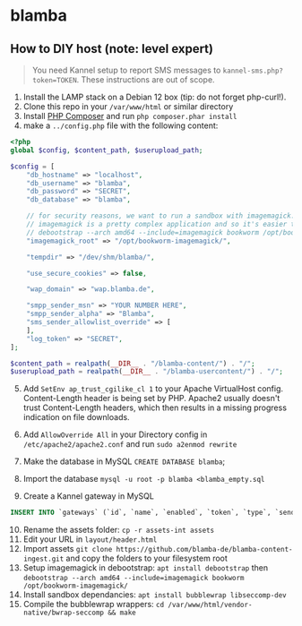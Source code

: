 # blamba


## How to DIY host (note: level expert)

> You need Kannel setup to report SMS messages to `kannel-sms.php?token=TOKEN`. These instructions are out of scope.

1) Install the LAMP stack on a Debian 12 box (tip: do not forget php-curl!).
2) Clone this repo in your `/var/www/html` or similar directory
3) Install [PHP Composer](https://getcomposer.org/download/) and run `php composer.phar install`
4) make a `../config.php` file with the following content:

```php
<?php
global $config, $content_path, $userupload_path;

$config = [
	"db_hostname" => "localhost",
	"db_username" => "blamba",
	"db_password" => "SECRET",
	"db_database" => "blamba",

	// for security reasons, we want to run a sandbox with imagemagick.
	// imagemagick is a pretty complex application and so it's easier to just debootstrap a full, empty debian:
	// debootstrap --arch amd64 --include=imagemagick bookworm /opt/bookworm-imagemagick/
	"imagemagick_root" => "/opt/bookworm-imagemagick/",

	"tempdir" => "/dev/shm/blamba/",

    "use_secure_cookies" => false,

    "wap_domain" => "wap.blamba.de",

	"smpp_sender_msn" => "YOUR NUMBER HERE",
	"smpp_sender_alpha" => "Blamba",
	"sms_sender_allowlist_override" => [
	],
	"log_token" => "SECRET",
];

$content_path = realpath(__DIR__ . "/blamba-content/") . "/";
$userupload_path = realpath(__DIR__ . "/blamba-usercontent/") . "/";
```

5) Add `SetEnv ap_trust_cgilike_cl 1` to your Apache VirtualHost config. Content-Length header is being set by PHP. Apache2 usually doesn't trust Content-Length headers, which then results in a missing progress indication on file downloads.
6) Add `AllowOverride All` in your Directory config in `/etc/apache2/apache2.conf` and run `sudo a2enmod rewrite`

7) Make the database in MySQL `CREATE DATABASE blamba`;
8) Import the database `mysql -u root -p blamba <blamba_empty.sql`
9) Create a Kannel gateway in MySQL

```sql
INSERT INTO `gateways` (`id`, `name`, `enabled`, `token`, `type`, `sender_msn`, `sender_name`, `location`, `kannel_url`, `kannel_username`, `kannel_password`, `smpp_hostname`, `smpp_port`, `smpp_username`, `smpp_password`) VALUES (1, 'NAME', 1, 'SECRET', 'kannel', 'NUMBER', 'Blamba', 'Bevel', 'http://localhost:13014', 'kannel', 'SECRET', NULL, NULL, NULL, NULL);
```
10) Rename the assets folder: `cp -r assets-int assets`
11) Edit your URL in `layout/header.html`
12) Import assets `git clone https://github.com/blamba-de/blamba-content-ingest.git` and copy the folders to your filesystem root
13) Setup imagemagick in debootstrap: `apt install debootstrap` then `debootstrap --arch amd64 --include=imagemagick bookworm /opt/bookworm-imagemagick/`
14) Install sandbox dependancies: `apt install bubblewrap libseccomp-dev`
15) Compile the bubblewrap wrappers: `cd /var/www/html/vendor-native/bwrap-seccomp && make`